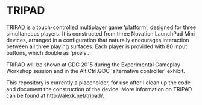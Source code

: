 # TRIPAD
TRIPAD is a touch-controlled multiplayer game 'platform', designed for three simultaneous players. It is constructed from three Novation LaunchPad Mini devices, arranged in a configuration that naturally encourages interaction between all three playing surfaces. Each player is provided with 80 input buttons, which double as 'pixels'.

TRIPAD will be shown at GDC 2015 during the Experimental Gameplay Workshop session and in the Alt.Ctrl.GDC 'alternative controller' exhibit.

This repository is currently a placeholder, for use after I clean up the code and document the construction of the device.  More information on TRIPAD can be found at http://alexk.net/tripad/.
